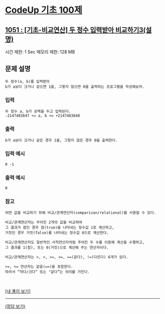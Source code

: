 # [CodeUp 기초 100제](https://codeup.kr/problem.php)

## [1051 : [기초-비교연산] 두 정수 입력받아 비교하기3(설명)](https://codeup.kr/problem.php?id=1051)

시간 제한: 1 Sec 메모리 제한: 128 MB

## 문제 설명

    두 정수(a, b)를 입력받아
    b가 a보다 크거나 같으면 1을, 그렇지 않으면 0을 출력하는 프로그램을 작성해보자.

### 입력

    두 정수 a, b가 공백을 두고 입력된다.
    -2147483647 <= a, b <= +2147483648

### 출력

    b가 a보다 크거나 같은 경우 1을, 그렇지 않은 경우 0을 출력한다.

### 입력 예시

    0 -1

### 출력 예시

    0

### 참고

    어떤 값을 비교하기 위해 비교/관계연산자(comparison/relational)를 사용할 수 있다.

    비교/관계연산자는 주어진 2개의 값을 비교하여
    그 결과가 참인 경우 참(true)을 나타내는 정수값 1로 계산하고,
    거짓인 경우 거짓(false)를 나타내는 정수값 0으로 계산한다.

    비교/관계연산자도 일반적인 사칙연산자처럼 주어진 두 수를 이용해 계산을 수행하고,
    그 결과를 1(참), 또는 0(거짓)으로 계산해 주는 연산자이다.

    비교/관계연산자는 >, <, >=, <=, ==(같다), !=(다르다) 6개가 있다.

    >=, <= 연산자는 같음(==)을 포함한다.
    따라서 “작다/크다” 또는 "같다”는 의미를 가진다.

</br>

[[내 풀이 보기]](https://github.com/flexboni/code_up/blob/master/1051/myCode.cpp)

---

[(정답 보기)](https://codeup.kr/showsource.php?id=425075)
